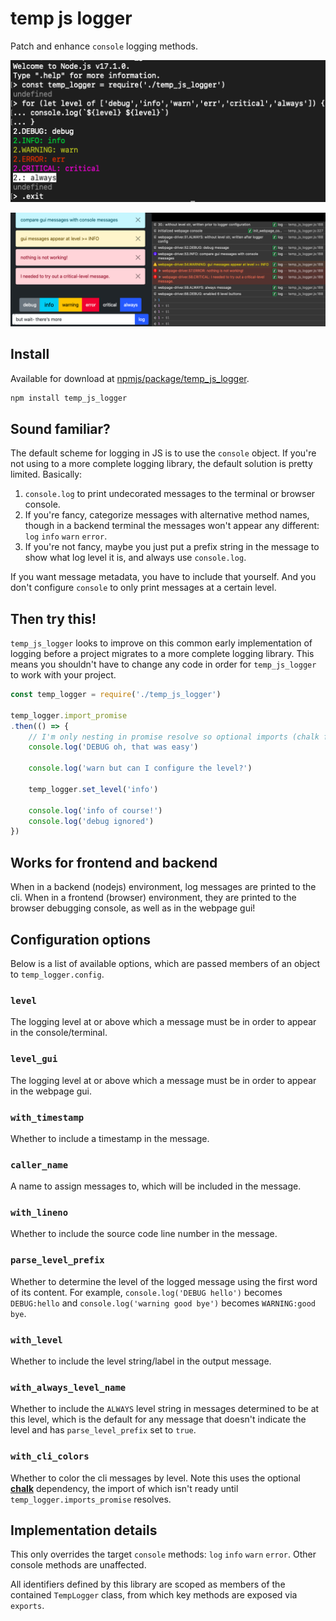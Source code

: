 # temp js logger

Patch and enhance `console` logging methods.

![cli colors screenshot](docs/img/cli_colors.png)

![webpage screenshot](docs/img/webpage.png)

## Install

Available for download at [npmjs/package/temp_js_logger](https://www.npmjs.com/package/temp_js_logger).

```sh
npm install temp_js_logger
```

## Sound familiar?

The default scheme for logging in JS is to use the `console` object. If you're not using to a more complete logging library, the default solution is pretty limited. Basically:

1. `console.log` to print undecorated messages to the terminal or browser console.
1. If you're fancy, categorize messages with alternative method names, though in a backend terminal the messages won't appear any different: `log` `info` `warn` `error`.
1. If you're not fancy, maybe you just put a prefix string in the message to show what log level it is, and always use `console.log`.

If you want message metadata, you have to include that yourself. And you don't configure `console` to only print messages at a certain level.

## Then try this!

`temp_js_logger` looks to improve on this common early implementation of logging before a project migrates to a more complete logging library. This means you shouldn't have to change any code in order for `temp_js_logger` to work with your project.

```javascript
const temp_logger = require('./temp_js_logger')

temp_logger.import_promise
.then(() => {
	// I'm only nesting in promise resolve so optional imports (chalk for message coloring) are guaranteed ready
	console.log('DEBUG oh, that was easy')

	console.log('warn but can I configure the level?')

	temp_logger.set_level('info')

	console.log('info of course!')
	console.log('debug ignored')
})
```

## Works for frontend and backend

When in a backend (nodejs) environment, log messages are printed to the cli. When in a frontend (browser) environment, they are printed to the browser debugging console, as well as in the webpage gui!

## Configuration options

Below is a list of available options, which are passed members of an object to `temp_logger.config`.

### `level`
The logging level at or above which a message must be in order to appear in the console/terminal.

### `level_gui`
The logging level at or above which a message must be in order to appear in the webpage gui.

### `with_timestamp`
Whether to include a timestamp in the message.

### `caller_name`
A name to assign messages to, which will be included in the message.

### `with_lineno`
Whether to include the source code line number in the message.

### `parse_level_prefix`
Whether to determine the level of the logged message using the first word of its content. For example, `console.log('DEBUG hello')` becomes `DEBUG:hello` and `console.log('warning good bye')` becomes `WARNING:good bye`.

### `with_level`
Whether to include the level string/label in the output message.

### `with_always_level_name`
Whether to include the `ALWAYS` level string in messages determined to be at this level, which
is the default for any message that doesn't indicate the level and has `parse_level_prefix` set to `true`.

### `with_cli_colors`
Whether to color the cli messages by level. Note this uses the optional [**chalk**](https://github.com/chalk/chalk) dependency,
the import of which isn't ready until `temp_logger.imports_promise` resolves.

## Implementation details

This only overrides the target `console` methods: `log` `info` `warn` `error`. Other console methods are unaffected.

All identifiers defined by this library are scoped as members of the contained `TempLogger`
class, from which key methods are exposed via `exports`.
